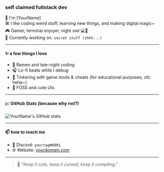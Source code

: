 ### self claimed fullstack dev 



🌸 I'm [YourName]  
🛠️ I like coding weird stuff, learning new things, and making digital magic~  
🎮 Gamer, terminal enjoyer, night owl 💻🌙  
🐾 Currently working on: `secret stuff (shhh...)`

---

#### ✨ a few things I love
- 🍜 Ramen and late-night coding
- 🎧 Lo-fi beats while I debug
- 🌌 Tinkering with game mods & cheats (for educational purposes, ofc hehe~)
- 🖤 FOSS and cute UIs

---

#### 📈 GitHub Stats (because why not?)
![YourName's GitHub stats](https://github-readme-stats.vercel.app/api?username=YourUsername&show_icons=true&theme=tokyonight)

---

#### 📫 how to reach me
- 💌 Discord: `yourtag#0001`
- 🌐 Website: [yourdomain.com](https://yourdomain.com)

---

> 🌟 *"Keep it cute, keep it cursed, keep it compiling."*  
